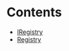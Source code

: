 

# Contents
- [IRegistry](IRegistry.sol/interface.IRegistry.md)
- [Registry](Registry.sol/contract.Registry.md)
